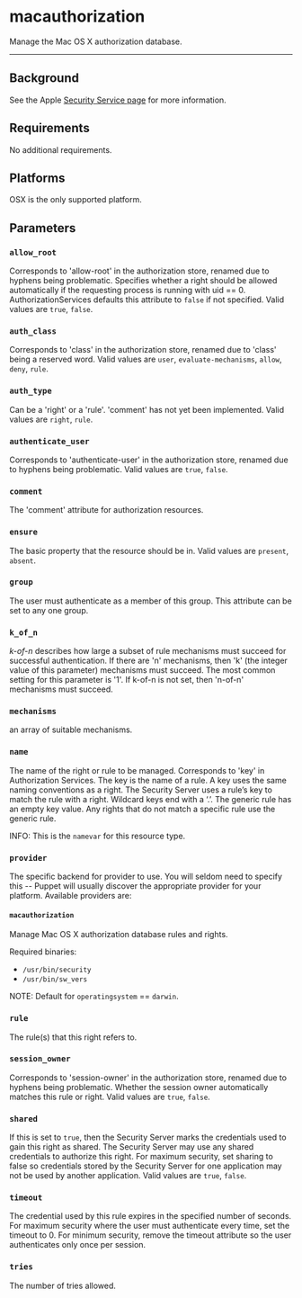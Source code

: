 macauthorization
================

Manage the Mac OS X authorization database. 

* * *

Background
----------

See the Apple [Security Service
page](http://developer.apple.com/documentation/Security/Conceptual/Security_Overview/Security_Services/chapter_4_section_5.html)
for more information.

Requirements
------------

No additional requirements.

Platforms
---------

OSX is the only supported platform.

Parameters
----------

### `allow_root`

Corresponds to 'allow-root' in the authorization store, renamed due
to hyphens being problematic. Specifies whether a right should be
allowed automatically if the requesting process is running with uid ==
0. AuthorizationServices defaults this attribute to `false` if not
specified. Valid values are `true`, `false`.

### `auth_class`

Corresponds to 'class' in the authorization store, renamed due to
'class' being a reserved word. Valid values are `user`,
`evaluate-mechanisms`, `allow`, `deny`, `rule`.

### `auth_type`

Can be a 'right' or a 'rule'. 'comment' has not yet been
implemented. Valid values are `right`, `rule`.

### `authenticate_user`

Corresponds to 'authenticate-user' in the authorization store,
renamed due to hyphens being problematic. Valid values are `true`,
`false`.

### `comment`

The 'comment' attribute for authorization resources.

### `ensure`

The basic property that the resource should be in. Valid values are
`present`, `absent`.

### `group`

The user must authenticate as a member of this group. This
attribute can be set to any one group.

### `k_of_n`

*k-of-n* describes how large a subset of rule mechanisms must succeed
for successful authentication. If there are 'n' mechanisms, then
'k' (the integer value of this parameter) mechanisms must succeed.
The most common setting for this parameter is '1'. If k-of-n is not
set, then 'n-of-n' mechanisms must succeed.

### `mechanisms`

an array of suitable mechanisms.

### `name`

The name of the right or rule to be managed. Corresponds to 'key'
in Authorization Services. The key is the name of a rule. A key
uses the same naming conventions as a right. The Security Server
uses a rule’s key to match the rule with a right. Wildcard keys end
with a ‘.’. The generic rule has an empty key value. Any rights
that do not match a specific rule use the generic rule.

INFO: This is the `namevar` for this resource type.

### `provider`

The specific backend for provider to use. You will seldom need to
specify this -- Puppet will usually discover the appropriate
provider for your platform. Available providers are:

#### `macauthorization`

Manage Mac OS X authorization database rules and rights.

Required binaries:
* `/usr/bin/security`
* `/usr/bin/sw_vers`

NOTE: Default for `operatingsystem` == `darwin`.

### `rule`

The rule(s) that this right refers to.

### `session_owner`

Corresponds to 'session-owner' in the authorization store, renamed
due to hyphens being problematic. Whether the session owner
automatically matches this rule or right. Valid values are `true`,
`false`.

### `shared`

If this is set to `true`, then the Security Server marks the
credentials used to gain this right as shared. The Security Server
may use any shared credentials to authorize this right. For maximum
security, set sharing to false so credentials stored by the
Security Server for one application may not be used by another
application. Valid values are `true`, `false`.

### `timeout`

The credential used by this rule expires in the specified number of
seconds. For maximum security where the user must authenticate
every time, set the timeout to 0. For minimum security, remove the
timeout attribute so the user authenticates only once per session.

### `tries`

The number of tries allowed.
